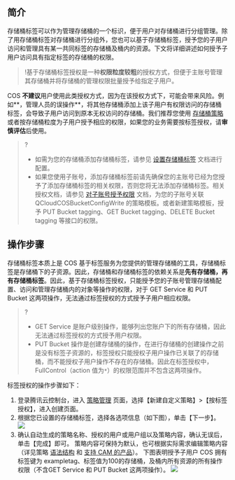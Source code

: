 ## 简介

存储桶标签可以作为管理存储桶的一个标识，便于用户对存储桶进行分组管理。除了用存储桶标签对存储桶进行分组外，您也可以基于存储桶标签，授予您的子用户访问和管理具有某一共同标签的存储桶及桶内的资源。下文将详细讲述如何授予子用户访问具有指定标签的存储桶的权限。

>!基于存储桶标签授权是一种**权限粒度较粗**的授权方式，但便于主账号管理其存储桶并将存储桶的管理权限批量授予给指定子用户。

COS **不建议**用户使用此类授权方式，因为在该授权方式下，可能会带来风险。例如**，管理人员的误操作**，将其他存储桶添加上该子用户有权限访问的存储桶标签，会导致子用户访问到原本无权访问的存储桶。我们推荐您使用 [存储桶策略](https://cloud.tencent.com/document/product/436/33369) 或者按存储桶粒度为子用户授予相应的权限，如果您的业务需要按标签授权，请**审慎评估**后使用。

> ?
> - 如需为您的存储桶添加存储桶标签，请参见 [设置存储桶标签](https://cloud.tencent.com/document/product/436/34830) 文档进行配置。
> - 如果您使用子账号，添加存储桶标签前请先确保您的主账号已经为您授予了添加存储桶标签的相关权限，否则您将无法添加存储桶标签。相关授权文档，请参见 [对子账号授予权限](https://cloud.tencent.com/document/product/436/11714#.E6.AD.A5.E9.AA.A42.EF.BC.9A.E5.AF.B9.E5.AD.90.E8.B4.A6.E5.8F.B7.E6.8E.88.E4.BA.88.E6.9D.83.E9.99.90) 文档，为您的子账号关联 QCloudCOSBucketConfigWrite 的策略模板。或者新建策略模板，授予 PUT Bucket tagging、GET Bucket tagging、DELETE Bucket tagging 等接口的权限。

## 操作步骤

存储桶标签本质上是 COS 基于标签服务为您提供的管理存储桶的工具，存储桶标签是存储桶下的子资源。因此，存储桶和存储桶标签的依赖关系是**先有存储桶，再有存储桶标签**。因此，基于存储桶标签授权，只能授予您的子账号管理存储桶配置、访问和管理存储桶内的对象等操作的权限，对于 GET Service 和 PUT Bucket 这两项操作，无法通过标签授权的方式授予子用户相应权限。

> ?
> - GET Service 是账户级别操作，能够列出您账户下的所有存储桶，因此无法通过标签授权的方式授予用户权限。
> - PUT Bucket 操作是创建存储桶的操作，在进行存储桶的创建操作之前是没有标签子资源的，标签授权只能授权子用户操作已关联了的存储桶，而不能授权子用户操作不存在的存储桶。因此在标签授权中，FullControl（action 值为`*`）的权限范围并不包含这两项操作。

标签授权的操作步骤如下：

1. 登录腾讯云控制台，进入 [策略管理](https://console.cloud.tencent.com/cam/policy) 页面，选择【新建自定义策略】>【按标签授权】，进入创建页面。
2. 根据您已设置的存储桶标签，选择各选项信息（如下图），单击【下一步】。
   ![](https://main.qcloudimg.com/raw/ef361d9c809478f0ac81e38dac9bbf9f.png)
3. 确认自动生成的策略名称、授权的用户或用户组以及策略内容，确认无误后，单击【完成】即可。
策略内容可保持为默认，也可根据实际需求编辑策略内容（详见策略 [语法结构](https://cloud.tencent.com/document/product/598/10604) 和 [支持 CAM 的产品](https://cloud.tencent.com/document/product/598/10588)）。
下图表明授予子用户 COS 拥有标签键为 exampletag、标签值为100的存储桶，及桶内所有资源的所有操作权限（不含GET Service 和 PUT Bucket 这两项操作）。
![](https://main.qcloudimg.com/raw/8220db820503504b1bf256cad9380509.png)
